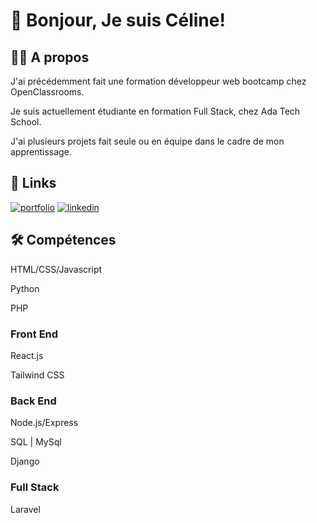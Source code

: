 
# 👋 Bonjour, Je suis Céline!


## 👩‍💻 A propos
J'ai précédemment fait une formation développeur web bootcamp chez OpenClassrooms.

Je suis actuellement étudiante en formation Full Stack, chez Ada Tech School.

J'ai plusieurs projets fait seule ou en équipe dans le cadre de mon apprentissage.

## 🔗 Links
[![portfolio](https://img.shields.io/badge/my_portfolio-000?style=for-the-badge)](https://portfolio-celinesou.vercel.app/)
[![linkedin](https://img.shields.io/badge/linkedin-0A66C2?style=for-the-badge&logo=linkedin&logoColor=white)](https://www.linkedin.com/in/c%C3%A9line-sou-5932b413b/)


## 🛠 Compétences

HTML/CSS/Javascript

Python

PHP

### Front End

React.js

Tailwind CSS

### Back End
Node.js/Express

SQL | MySql

Django

### Full Stack

Laravel
